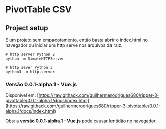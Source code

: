 # PivotTable CSV

## Project setup

É um projeto sem empacotamento, então basta abrir o index.html no navegador ou iniciar um http serve nos arquivos da raiz.

```
# http server Python 2
python -m SimpleHTTPServer

# http sever Python 3
python3 -m http.server
```

### Versão 0.0.1-alpha.1 - Vue.js

Disponivel em: [https://raw.githack.com/guilhermerodrigues680/ripper-3-pivottable/0.0.1-alpha.1/docs/index.html](https://raw.githack.com/guilhermerodrigues680/ripper-3-pivottable/0.0.1-alpha.1/docs/index.html)

Obs: a **versão 0.0.1-alpha.1 - Vue.js** pode causar lentidão no navegador
